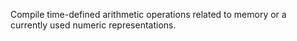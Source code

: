 Compile time-defined arithmetic operations related to memory or a currently used numeric representations.
